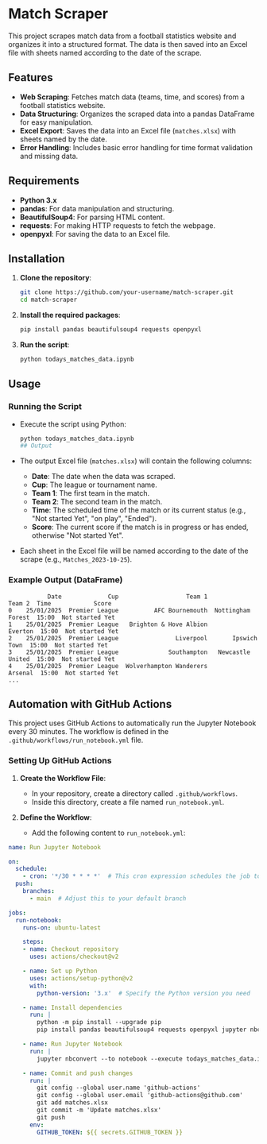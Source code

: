 # Match Scraper

This project scrapes match data from a football statistics website and organizes it into a structured format. The data is then saved into an Excel file with sheets named according to the date of the scrape.

## Features

- **Web Scraping**: Fetches match data (teams, time, and scores) from a football statistics website.
- **Data Structuring**: Organizes the scraped data into a pandas DataFrame for easy manipulation.
- **Excel Export**: Saves the data into an Excel file (`matches.xlsx`) with sheets named by the date.
- **Error Handling**: Includes basic error handling for time format validation and missing data.

## Requirements

- **Python 3.x**
- **pandas**: For data manipulation and structuring.
- **BeautifulSoup4**: For parsing HTML content.
- **requests**: For making HTTP requests to fetch the webpage.
- **openpyxl**: For saving the data to an Excel file.

## Installation

1. **Clone the repository**:
    ```sh
    git clone https://github.com/your-username/match-scraper.git
    cd match-scraper
    ```

2. **Install the required packages**:
    ```sh
    pip install pandas beautifulsoup4 requests openpyxl
    ```

3. **Run the script**:
    ```sh
    python todays_matches_data.ipynb
    ```

## Usage

### Running the Script

- Execute the script using Python:
  ```sh
  python todays_matches_data.ipynb
  ## Output

- The output Excel file (`matches.xlsx`) will contain the following columns:
  - **Date**: The date when the data was scraped.
  - **Cup**: The league or tournament name.
  - **Team 1**: The first team in the match.
  - **Team 2**: The second team in the match.
  - **Time**: The scheduled time of the match or its current status (e.g., "Not started Yet", "on play", "Ended").
  - **Score**: The current score if the match is in progress or has ended, otherwise "Not started Yet".

- Each sheet in the Excel file will be named according to the date of the scrape (e.g., `Matches_2023-10-25`).

### Example Output (DataFrame)

```plaintext
           Date             Cup                   Team 1             Team 2  Time            Score
0    25/01/2025  Premier League          AFC Bournemouth  Nottingham Forest  15:00  Not started Yet
1    25/01/2025  Premier League   Brighton & Hove Albion            Everton  15:00  Not started Yet
2    25/01/2025  Premier League                Liverpool       Ipswich Town  15:00  Not started Yet
3    25/01/2025  Premier League              Southampton   Newcastle United  15:00  Not started Yet
4    25/01/2025  Premier League  Wolverhampton Wanderers            Arsenal  15:00  Not started Yet
...
```
## Automation with GitHub Actions

This project uses GitHub Actions to automatically run the Jupyter Notebook every 30 minutes. The workflow is defined in the `.github/workflows/run_notebook.yml` file.

### Setting Up GitHub Actions

1. **Create the Workflow File**:
   - In your repository, create a directory called `.github/workflows`.
   - Inside this directory, create a file named `run_notebook.yml`.

2. **Define the Workflow**:
   - Add the following content to `run_notebook.yml`:

```yaml
name: Run Jupyter Notebook

on:
  schedule:
    - cron: '*/30 * * * *'  # This cron expression schedules the job to run every 30 minutes
  push:
    branches:
      - main  # Adjust this to your default branch

jobs:
  run-notebook:
    runs-on: ubuntu-latest

    steps:
    - name: Checkout repository
      uses: actions/checkout@v2

    - name: Set up Python
      uses: actions/setup-python@v2
      with:
        python-version: '3.x'  # Specify the Python version you need

    - name: Install dependencies
      run: |
        python -m pip install --upgrade pip
        pip install pandas beautifulsoup4 requests openpyxl jupyter nbconvert

    - name: Run Jupyter Notebook
      run: |
        jupyter nbconvert --to notebook --execute todays_matches_data.ipynb --output executed_notebook.ipynb

    - name: Commit and push changes
      run: |
        git config --global user.name 'github-actions'
        git config --global user.email 'github-actions@github.com'
        git add matches.xlsx
        git commit -m 'Update matches.xlsx'
        git push
      env:
        GITHUB_TOKEN: ${{ secrets.GITHUB_TOKEN }}
